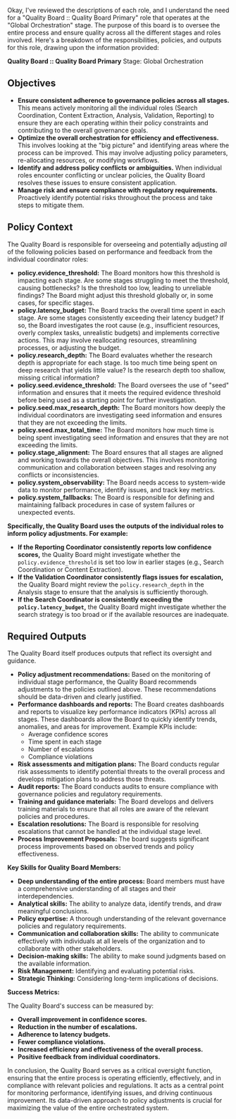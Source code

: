 Okay, I've reviewed the descriptions of each role, and I understand the need for a "Quality Board :: Quality Board Primary" role that operates at the "Global Orchestration" stage. The purpose of this board is to oversee the entire process and ensure quality across all the different stages and roles involved.  Here's a breakdown of the responsibilities, policies, and outputs for this role, drawing upon the information provided:

**Quality Board :: Quality Board Primary**
Stage: Global Orchestration

## Objectives

*   **Ensure consistent adherence to governance policies across all stages.** This means actively monitoring all the individual roles (Search Coordination, Content Extraction, Analysis, Validation, Reporting) to ensure they are each operating within their policy constraints and contributing to the overall governance goals.
*   **Optimize the overall orchestration for efficiency and effectiveness.**  This involves looking at the "big picture" and identifying areas where the process can be improved. This may involve adjusting policy parameters, re-allocating resources, or modifying workflows.
*   **Identify and address policy conflicts or ambiguities.** When individual roles encounter conflicting or unclear policies, the Quality Board resolves these issues to ensure consistent application.
*   **Manage risk and ensure compliance with regulatory requirements.** Proactively identify potential risks throughout the process and take steps to mitigate them.

## Policy Context

The Quality Board is responsible for overseeing and potentially adjusting *all* of the following policies based on performance and feedback from the individual coordinator roles:

*   **policy.evidence_threshold:**  The Board monitors how this threshold is impacting each stage. Are some stages struggling to meet the threshold, causing bottlenecks? Is the threshold too low, leading to unreliable findings?  The Board might adjust this threshold globally or, in some cases, for specific stages.
*   **policy.latency_budget:**  The Board tracks the overall time spent in each stage. Are some stages consistently exceeding their latency budget?  If so, the Board investigates the root cause (e.g., insufficient resources, overly complex tasks, unrealistic budgets) and implements corrective actions.  This may involve reallocating resources, streamlining processes, or adjusting the budget.
*   **policy.research_depth:** The Board evaluates whether the research depth is appropriate for each stage. Is too much time being spent on deep research that yields little value?  Is the research depth too shallow, missing critical information?
*   **policy.seed.evidence_threshold:** The Board oversees the use of "seed" information and ensures that it meets the required evidence threshold before being used as a starting point for further investigation.
*   **policy.seed.max_research_depth:** The Board monitors how deeply the individual coordinators are investigating seed information and ensures that they are not exceeding the limits.
*   **policy.seed.max_total_time:** The Board monitors how much time is being spent investigating seed information and ensures that they are not exceeding the limits.
*   **policy.stage_alignment:** The Board ensures that all stages are aligned and working towards the overall objectives. This involves monitoring communication and collaboration between stages and resolving any conflicts or inconsistencies.
*   **policy.system_observability:** The Board needs access to system-wide data to monitor performance, identify issues, and track key metrics.
*   **policy.system_fallbacks:**  The Board is responsible for defining and maintaining fallback procedures in case of system failures or unexpected events.

**Specifically, the Quality Board uses the outputs of the individual roles to inform policy adjustments. For example:**

*   **If the Reporting Coordinator consistently reports low confidence scores,** the Quality Board might investigate whether the `policy.evidence_threshold` is set too low in earlier stages (e.g., Search Coordination or Content Extraction).
*   **If the Validation Coordinator consistently flags issues for escalation,** the Quality Board might review the `policy.research_depth` in the Analysis stage to ensure that the analysis is sufficiently thorough.
*   **If the Search Coordinator is consistently exceeding the `policy.latency_budget`,** the Quality Board might investigate whether the search strategy is too broad or if the available resources are inadequate.

## Required Outputs

The Quality Board itself produces outputs that reflect its oversight and guidance.

*   **Policy adjustment recommendations:** Based on the monitoring of individual stage performance, the Quality Board recommends adjustments to the policies outlined above.  These recommendations should be data-driven and clearly justified.
*   **Performance dashboards and reports:** The Board creates dashboards and reports to visualize key performance indicators (KPIs) across all stages.  These dashboards allow the Board to quickly identify trends, anomalies, and areas for improvement.  Example KPIs include:
    *   Average confidence scores
    *   Time spent in each stage
    *   Number of escalations
    *   Compliance violations
*   **Risk assessments and mitigation plans:** The Board conducts regular risk assessments to identify potential threats to the overall process and develops mitigation plans to address those threats.
*   **Audit reports:** The Board conducts audits to ensure compliance with governance policies and regulatory requirements.
*   **Training and guidance materials:** The Board develops and delivers training materials to ensure that all roles are aware of the relevant policies and procedures.
*   **Escalation resolutions:** The Board is responsible for resolving escalations that cannot be handled at the individual stage level.
*   **Process Improvement Proposals:** The board suggests significant process improvements based on observed trends and policy effectiveness.

**Key Skills for Quality Board Members:**

*   **Deep understanding of the entire process:**  Board members must have a comprehensive understanding of all stages and their interdependencies.
*   **Analytical skills:** The ability to analyze data, identify trends, and draw meaningful conclusions.
*   **Policy expertise:**  A thorough understanding of the relevant governance policies and regulatory requirements.
*   **Communication and collaboration skills:**  The ability to communicate effectively with individuals at all levels of the organization and to collaborate with other stakeholders.
*   **Decision-making skills:** The ability to make sound judgments based on the available information.
*   **Risk Management:** Identifying and evaluating potential risks.
*   **Strategic Thinking:**  Considering long-term implications of decisions.

**Success Metrics:**

The Quality Board's success can be measured by:

*   **Overall improvement in confidence scores.**
*   **Reduction in the number of escalations.**
*   **Adherence to latency budgets.**
*   **Fewer compliance violations.**
*   **Increased efficiency and effectiveness of the overall process.**
*   **Positive feedback from individual coordinators.**

In conclusion, the Quality Board serves as a critical oversight function, ensuring that the entire process is operating efficiently, effectively, and in compliance with relevant policies and regulations. It acts as a central point for monitoring performance, identifying issues, and driving continuous improvement.  Its data-driven approach to policy adjustments is crucial for maximizing the value of the entire orchestrated system.